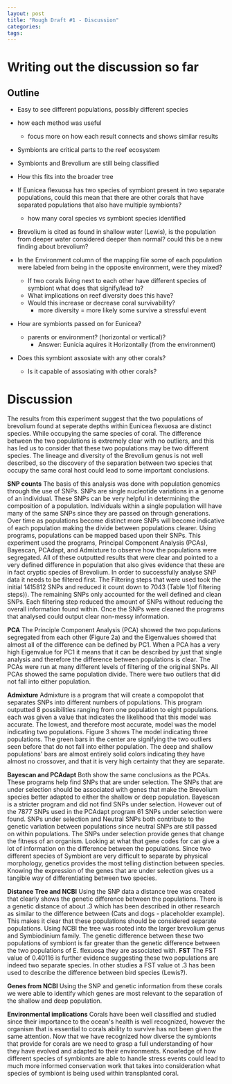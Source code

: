 ```yaml
---
layout: post
title: "Rough Draft #1 - Discussion"
categories: 
tags: 
---
```



# Writing out the discussion so far

## Outline


* Easy to see different populations, possibly different species
* how each method was useful
   * focus more on how each result connects and shows similar results

* Symbionts are critical parts to the reef ecosystem
* Symbionts and Brevolium are still being classified
* How this fits into the broader tree
* If Eunicea flexuosa has two species of symbiont present in two separate populations, could this mean that there are other corals that have separated populations that also have multiple symbionts?
   * how many coral species vs symbiont species identified
* Brevolium is cited as found in shallow water (Lewis), is the population from deeper water considered deeper than normal? could this be a new finding about brevolium?
* In the Environment column of the mapping file some of each population were labeled from being in the opposite environment, were they mixed?
   * If two corals living next to each other have different species of symbiont what does that signify/lead to?
   * What implications on reef diversity does this have?
   * Would this increase or decrease coral survivability?
       * more diversity = more likely some survive a stressful event
* How are symbionts passed on for Eunicea?
   * parents or environment? (horizontal or vertical)?
      * Answer: Eunicia aquires it Horizontally (from the environment)
* Does this symbiont assosiate with any other corals?
   * Is it capable of assosiating with other corals?

# Discussion

The results from this experiment suggest that the two populations of brevolium found at seperate depths within Eunicea flexuosa are distinct species. While occupying the same species of coral. The difference between the two populations is extremely clear with no outliers, and this has led us to consider that these two populations may be two different species. The lineage and diversity of the Brevolium genus is not well described, so the discovery of the separation between two species that occupy the same coral host could lead to some important conclusions.

**SNP counts**
The basis of this analysis was done with population genomics through the use of SNPs. SNPs are single nucleotide variations in a genome of an individual. These SNPs can be very helpful in determining the composition of a population. Individuals within a single population will have many of the same SNPs since they are passed on through generations. Over time as populations become distinct more SNPs will become indicative of each population making the divide between populations clearer. Using programs, populations can be mapped based upon their SNPs. This experiment used the programs, Principal Component Analysis (PCAs), Bayescan, PCAdapt, and Admixture to observe how the populations were segregated. All of these outputted results that were clear and pointed to a very defined difference in population that also gives evidence that these are in fact cryptic species of Brevolium.
In order to successfully analyse SNP data it needs to be filtered first. The Filtering steps that were used took the initial 1415812 SNPs and reduced it count down to 7043 (Table 1(of filtering steps)). The remaining SNPs only accounted for the well defined and clean SNPs. Each filtering step reduced the amount of SNPs without reducing the overall information found within. Once the SNPs were cleaned the programs that analysed could output clear non-messy information.

**PCA**
The Principle Component Analysis (PCA) showed the two populations segregated from each other (Figure 2a) and the Eigenvalues showed that almost all of the difference can be defined by PC1. When a PCA has a very high Eigenvalue for PC1 it means that it can be described by just that single analysis and therefore the difference between populations is clear. The PCAs were run at many different levels of filtering of the original SNPs. All PCAs showed the same population divide. There were two outliers that did not fall into either population.

**Admixture**
Admixture is a program that will create a compopolot that separates SNPs into different numbers of populations. This program outputted 8 possibilities ranging from one population to eight populations. each was given a value that indicates the likelihood that this model was accurate. The lowest, and therefore most accurate, model was the model indicating two populations. Figure 3 shows The model indicating three populations. The green bars in the center are signifying the two outliers seen before that do not fall into either population. The deep and shallow populations' bars are almost entirely solid colors indicating they have almost no crossover, and that it is very high certainty that they are separate.


**Bayescan and PCAdapt**
Both show the same conclusions as the PCAs. These programs help find SNPs that are under selection. The SNPs that are under selection should be associated with genes that make the Brevolium species better adapted to either the shallow or deep population. Bayescan is a stricter program and did not find SNPs under selection. However out of the 7877 SNPs used in the PCAdapt program 61 SNPs under selection were found.
SNPs under selection and Neutral SNPs both contribute to the genetic variation between populations since neutral SNPs are still passed on within populations. The SNPs under selection provide genes that change the fitness of an organism. Looking at what that gene codes for can give a lot of information on the difference between the populations. Since two different species of Symbiont are very difficult to separate by physical morphology, genetics provides the most telling distinction between species. Knowing the expression of the genes that are under selection gives us a tangible way of differentiating between two species.

**Distance Tree and NCBI**
Using the SNP data a distance tree was created that clearly shows the genetic difference between the populations. There is a genetic distance of about .3 which has been described in other research as similar to the difference between (Cats and dogs - placeholder example). This makes it clear that these populations should be considered separate populations. Using NCBI the tree was rooted into the larger brevolium genus and Symbiodinium family.
The genetic difference between these two populations of symbiont is far greater than the genetic difference between the two populations of E. flexuosa they are associated with.
**FST**
The FST value of 0.40116 is further evidence suggesting these two populations are indeed two separate species. In other studies a FST value ot .3 has been used to describe the difference between bird species (Lewis?).

**Genes from NCBI**
Using the SNP and genetic information from these corals we were able to identify which genes are most relevant to the separation of the shallow and deep population.

**Environmental implications**
Corals have been well classified and studied since their importance to the ocean's health is well recognized, however the organism that is essential to corals ability to survive has not been given the same attention. Now that we have recognized how diverse the symbionts that provide for corals are we need to grasp a full understanding of how they have evolved and adapted to their environments. Knowledge of how different species of symbionts are able to handle stress events could lead to much more informed conservation work that takes into consideration what species of symbiont is being used within transplanted coral.





